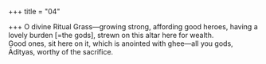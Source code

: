 +++
title = "04"

+++
O divine Ritual Grass—growing strong, affording good heroes, having a  lovely burden [=the gods], strewn on this altar here for wealth.  
Good ones, sit here on it, which is anointed with ghee—all you gods,  Ādityas, worthy of the sacrifice.  